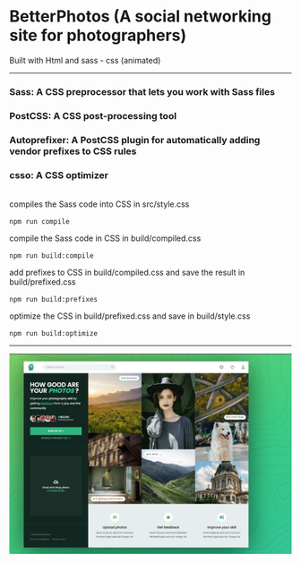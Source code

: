 # BetterPhotos (A social networking site for photographers)

Built with Html and sass - css (animated)

---
### Sass: A CSS preprocessor that lets you work with Sass files
### PostCSS: A CSS post-processing tool
### Autoprefixer: A PostCSS plugin for automatically adding vendor prefixes to CSS rules
### csso: A CSS optimizer

<br />
compiles the Sass code into CSS in src/style.css
<pre><code>npm run compile </code></pre>

compile the Sass code in CSS in build/compiled.css
<pre><code>npm run build:compile </code></pre>

add prefixes to CSS in build/compiled.css and save the result in build/prefixed.css
<pre><code>npm run build:prefixes </code></pre>

optimize the CSS in build/prefixed.css and save in build/style.css
<pre><code>npm run build:optimize </code></pre>

---
![BetterPhotos screenshot](https://github.com/BorisDvn/BetterPhotos/blob/main/BetterPhotos.jpeg "BetterPhotos screenshot")
